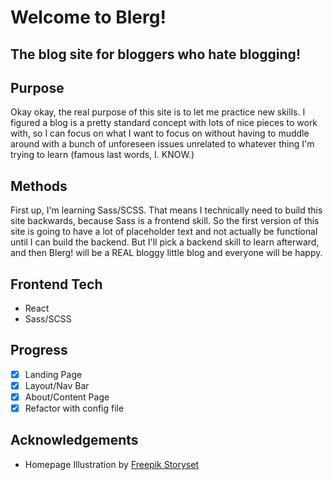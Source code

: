# Welcome to Blerg!
## The blog site for bloggers who hate blogging!

## Purpose
Okay okay, the real purpose of this site is to let me practice new skills. I figured a blog is a pretty standard concept with lots of nice pieces to work with, so I can focus on what I want to focus on without having to muddle around with a bunch of unforeseen issues unrelated to whatever thing I'm trying to learn (famous last words, I. KNOW.)

## Methods
First up, I'm learning Sass/SCSS. That means I technically need to build this site backwards, because Sass is a frontend skill. So the first version of this site is going to have a lot of placeholder text and not actually be functional until I can build the backend. But I'll pick a backend skill to learn afterward, and then Blerg! will be a REAL bloggy little blog and everyone will be happy.

## Frontend Tech
* React
* Sass/SCSS

## Progress
* [x] Landing Page
* [x] Layout/Nav Bar
* [x] About/Content Page
* [x] Refactor with config file

## Acknowledgements
* Homepage Illustration by [Freepik Storyset](https://storyset.com/work)